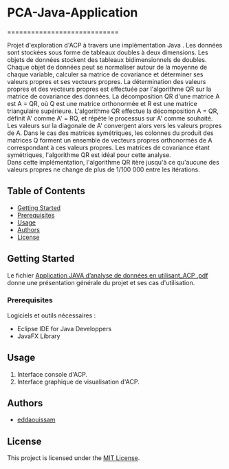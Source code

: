 # PCA-Java-Application

============================


Projet d'exploration d'ACP à travers une implémentation Java .  Les données sont stockées sous forme de tableaux doubles à deux dimensions.  Les objets de données stockent des tableaux bidimensionnels de doubles.  Chaque objet de données peut se normaliser autour de la moyenne de chaque variable, calculer sa matrice de covariance et déterminer ses valeurs propres et ses vecteurs propres.  La détermination des valeurs propres et des vecteurs propres est effectuée par l'algorithme QR sur la matrice de covariance des données.  La décomposition QR d'une matrice A est A = QR, où Q est une matrice orthonormée et R est une matrice triangulaire supérieure.  L'algorithme QR effectue la décomposition A = QR, définit A' comme A' = RQ, et répète le processus sur A' comme souhaité.  Les valeurs sur la diagonale de A' convergent alors vers les valeurs propres de A. Dans le cas des matrices symétriques, les colonnes du produit des matrices Q forment un ensemble de vecteurs propres orthonormés de A correspondant à ces valeurs propres.  Les matrices de covariance étant symétriques, l'algorithme QR est idéal pour cette analyse.  
Dans cette implémentation, l'algorithme QR itère jusqu'à ce qu'aucune des valeurs propres ne change de plus de 1/100 000 entre les itérations.

## Table of Contents
-   [Getting Started](#getting-started)
-   [Prerequisites](#prerequisites)
-   [Usage](#usage)
-   [Authors](#authors)
-   [License](#license)
## Getting Started

Le fichier [Application JAVA d’analyse de données en utilisant_ACP .pdf](https://github.com/eddaouissam/PCA-Java-Application/blob/main/Application%20JAVA%20d’analyse%20de%20données%20en%20utilisant_ACP%20.pdf) donne une présentation générale du projet et ses cas d'utilisation.


### Prerequisites

Logiciels et outils nécessaires :

- Eclipse IDE for Java Developpers
- JavaFX Library

## Usage

1.  Interface console d'ACP.
2.  Interface graphique de visualisation d'ACP.

## Authors

-   [eddaouissam](https://github.com/eddaouissam)

## License

This project is licensed under the [MIT License](https://github.com/eddaouissam/GuestBook-Website/blob/main/LICENSE).

